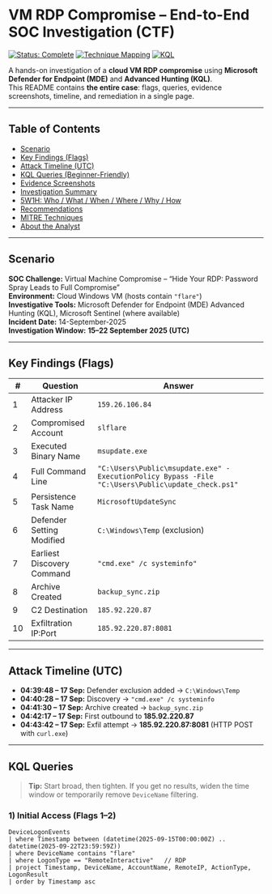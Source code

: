 # VM RDP Compromise – End-to-End SOC Investigation (CTF)

[![Status: Complete](https://img.shields.io/badge/Status-Complete-brightgreen)](#)
[![Technique Mapping](https://img.shields.io/badge/MITRE-ATT%26CK-blue)](#mitre-techniques)
[![KQL](https://img.shields.io/badge/Queries-KQL-informational)](#kql-queries)

A hands-on investigation of a **cloud VM RDP compromise** using **Microsoft Defender for Endpoint (MDE)** and **Advanced Hunting (KQL)**.  
This README contains **the entire case**: flags, queries, evidence screenshots, timeline, and remediation in a single page.

---

## Table of Contents
- [Scenario](#scenario)
- [Key Findings (Flags)](#key-findings-flags)
- [Attack Timeline (UTC)](#attack-timeline-utc)
- [KQL Queries (Beginner-Friendly)](#kql-queries)
- [Evidence Screenshots](#evidence-screenshots)
- [Investigation Summary](#investigation-summary)
- [5W1H: Who / What / When / Where / Why / How](#5w1h-who--what--when--where--why--how)
- [Recommendations](#recommendations)
- [MITRE Techniques](#mitre-techniques)
- [About the Analyst](#about-the-analyst)

---

## Scenario

**SOC Challenge:** Virtual Machine Compromise – “Hide Your RDP: Password Spray Leads to Full Compromise”  
**Environment:** Cloud Windows VM (hosts contain `"flare"`)  
**Investigative Tools:** Microsoft Defender for Endpoint (MDE) Advanced Hunting (KQL), Microsoft Sentinel (where available)  
**Incident Date:** 14-September-2025  
**Investigation Window:** **15–22 September 2025 (UTC)**

---

## Key Findings (Flags)

| # | Question | Answer |
|---|---|---|
| 1 | Attacker IP Address | `159.26.106.84` |
| 2 | Compromised Account | `slflare` |
| 3 | Executed Binary Name | `msupdate.exe` |
| 4 | Full Command Line | `"C:\Users\Public\msupdate.exe" -ExecutionPolicy Bypass -File "C:\Users\Public\update_check.ps1"` |
| 5 | Persistence Task Name | `MicrosoftUpdateSync` |
| 6 | Defender Setting Modified | `C:\Windows\Temp` (exclusion) |
| 7 | Earliest Discovery Command | `"cmd.exe" /c systeminfo"` |
| 8 | Archive Created | `backup_sync.zip` |
| 9 | C2 Destination | `185.92.220.87` |
| 10 | Exfiltration IP:Port | `185.92.220.87:8081` |

---

## Attack Timeline (UTC)

- **04:39:48 – 17 Sep:** Defender exclusion added → `C:\Windows\Temp`  
- **04:40:28 – 17 Sep:** Discovery → `"cmd.exe" /c systeminfo`  
- **04:41:30 – 17 Sep:** Archive created → `backup_sync.zip`  
- **04:42:17 – 17 Sep:** First outbound to **185.92.220.87**  
- **04:43:42 – 17 Sep:** Exfil attempt → **185.92.220.87:8081** (HTTP POST with `curl.exe`)

---

## KQL Queries

> **Tip:** Start broad, then tighten. If you get no results, widen the time window or temporarily remove `DeviceName` filtering.

### 1) Initial Access (Flags 1–2)
```kusto
DeviceLogonEvents
| where Timestamp between (datetime(2025-09-15T00:00:00Z) .. datetime(2025-09-22T23:59:59Z))
| where DeviceName contains "flare"
| where LogonType == "RemoteInteractive"   // RDP
| project Timestamp, DeviceName, AccountName, RemoteIP, ActionType, LogonResult
| order by Timestamp asc
